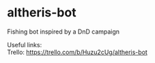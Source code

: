 # altheris-bot
Fishing bot inspired by a DnD campaign <br />

Useful links:<br />
Trello: https://trello.com/b/Huzu2cUg/altheris-bot
